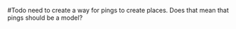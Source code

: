 <!-- todo -->

#Todo
need to create a way for pings to create places. Does that mean that pings should be a model?
